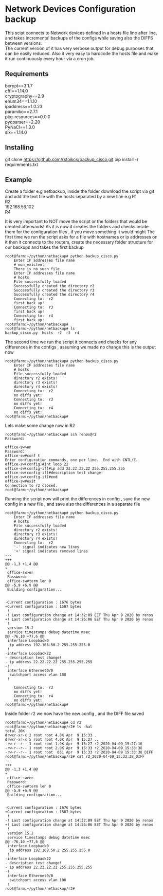# Network Devices Configuration backup

This scipt connects to Network devices defined in a hosts file line after line, and takes incremental backups of the configs while saving also the DIFFS between versions.<br/>
The current version of it has very verbose output for debug purposes that can be easily reduced.
Also it very easy to hardcode the hosts file and make it run continuously every hour via a cron job.

## Requirements

bcrypt==3.1.7<br/>
cffi==1.14.0<br/>
cryptography==2.9<br/>
enum34==1.1.10<br/>
ipaddress==1.0.23<br/>
paramiko==2.7.1<br/>
pkg-resources==0.0.0<br/>
pycparser==2.20<br/>
PyNaCl==1.3.0<br/>
six==1.14.0<br/>


## Installing


git clone https://github.com/rstoikos/backup_cisco.git
pip install -r requirements.txt


## Example

Create a folder e.g netbackup, inside the folder download the script via git and add the text file with the hosts
separated by a new line e.g
R1<br/>
R2<br/>
192.168.56.102<br/>
R4<br/>

It is very important to NOT move the script or the folders that would be created afterwards! As it is now it creates the folders and checks inside them for the configuration files , if you move something it would might 
The first time we run the script asks for a file with hostnames or ip addresses on it
then it connects to the routers, create the necessary folder structure for our backups and takes the first backup

```
root@farm:~/python/netbackup# python backup_cisco.py 
	Enter IP addresses file name 
	# non_existent
	There is no such file
	Enter IP addresses file name 
	# hosts
	File successfully loaded
	Successfully created the directory r2
	Successfully created the directory r3
	Successfully created the directory r4
	Connecting to:  r2
	first back up!
	Connecting to:  r3
	first back up!
	Connecting to:  r4
	first back up!
root@farm:~/python/netbackup# 
root@farm:~/python/netbackup# ls
backup_cisco.py  hosts  r2  r3  r4

```
The second time we run the script it connects and checks for any differences in the configs , assuming we made no change this is the output now

```
root@farm:~/python/netbackup# python backup_cisco.py 
	Enter IP addresses file name 
	# hosts
	File successfully loaded
	directory r2 exists!
	directory r3 exists!
	directory r4 exists!
	Connecting to:  r2
	no diffs yet!
	Connecting to:  r3
	no diffs yet!
	Connecting to:  r4
	no diffs yet!
root@farm:~/python/netbackup# 
```

Lets  make some change now in R2

```
root@farm:~/python/netbackup# ssh renos@r2 
Password: 

office-sw>en
Password: 
office-sw#conf t
Enter configuration commands, one per line.  End with CNTL/Z.
office-sw(config)#int loop 22
office-sw(config-if)#ip add 22.22.22.22 255.255.255.255
office-sw(config-if)#description test change!
office-sw(config-if)#end
office-sw#exit
Connection to r2 closed.
root@farm:~/python/netbackup# 

```

Running the script now will print the differences in config , save the new config in a new file , and save also the differences in a separate file

```
root@farm:~/python/netbackup# python backup_cisco.py 
	Enter IP addresses file name 
	# hosts
	File successfully loaded
	directory r2 exists!
	directory r3 exists!
	directory r4 exists!
	Connecting to:  r2
	'-' signal indicates new lines
	'+' signal indicates removed lines
--- 
+++ 
@@ -1,3 +1,4 @@
+
 office-sw>en
 Password: 
 office-sw#term len 0
@@ -5,9 +6,9 @@
 Building configuration...
 
   
-Current configuration : 1676 bytes
+Current configuration : 1587 bytes
 !
-! Last configuration change at 14:32:09 EET Thu Apr 9 2020 by renos
+! Last configuration change at 14:26:06 EET Thu Apr 9 2020 by renos
 !
 version 15.2
 service timestamps debug datetime msec
@@ -76,10 +77,6 @@
 interface Loopback0
  ip address 192.168.50.2 255.255.255.0
 !
-interface Loopback22
- description test change!
- ip address 22.22.22.22 255.255.255.255
-!
 interface Ethernet0/0
  switchport access vlan 100
 !

	Connecting to:  r3
	no diffs yet!
	Connecting to:  r4
	no diffs yet!
root@farm:~/python/netbackup# 

```

Inside folder r2 we now have the new config , and the DIFF file saved

```
root@farm:~/python/netbackup# cd r2
root@farm:~/python/netbackup/r2# ls -hal
total 20K
drwxr-xr-x 2 root root 4.0K Apr  9 15:33 .
drwxr-xr-x 5 root root 4.0K Apr  9 15:27 ..
-rw-r--r-- 1 root root 1.9K Apr  9 15:27 r2_2020-04-09_15:27:10
-rw-r--r-- 1 root root 2.0K Apr  9 15:33 r2_2020-04-09_15:33:38
-rw-r--r-- 1 root root  651 Apr  9 15:33 r2_2020-04-09_15:33:38_DIFF
root@farm:~/python/netbackup/r2# cat r2_2020-04-09_15:33:38_DIFF
--- 
+++ 
@@ -1,3 +1,4 @@
+
 office-sw>en
 Password: 
 office-sw#term len 0
@@ -5,9 +6,9 @@
 Building configuration...
 
   
-Current configuration : 1676 bytes
+Current configuration : 1587 bytes
 !
-! Last configuration change at 14:32:09 EET Thu Apr 9 2020 by renos
+! Last configuration change at 14:26:06 EET Thu Apr 9 2020 by renos
 !
 version 15.2
 service timestamps debug datetime msec
@@ -76,10 +77,6 @@
 interface Loopback0
  ip address 192.168.50.2 255.255.255.0
 !
-interface Loopback22
- description test change!
- ip address 22.22.22.22 255.255.255.255
-!
 interface Ethernet0/0
  switchport access vlan 100
 !
root@farm:~/python/netbackup/r2# 
```
